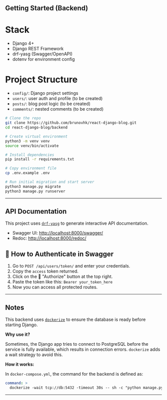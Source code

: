 ## Getting Started (Backend)

# Stack

- Django 4+
- Django REST Framework
- drf-yasg (Swagger/OpenAPI)
- dotenv for environment config

# Project Structure

- `config/`: Django project settings
- `users/`: user auth and profile (to be created)
- `posts/`: blog post logic (to be created)
- `comments/`: nested comments (to be created)

```bash
# Clone the repo
git clone https://github.com/brunovhk/react-django-blog.git
cd react-django-blog/backend

# Create virtual environment
python3 -m venv venv
source venv/bin/activate

# Install dependencies
pip install -r requirements.txt

# Copy environment file
cp .env.example .env

# Run initial migration and start server
python3 manage.py migrate
python3 manage.py runserver
```

---

## API Documentation

This project uses [`drf-yasg`](https://github.com/axnsan12/drf-yasg) to generate interactive API documentation.

- Swagger UI: [http://localhost:8000/swagger/](http://localhost:8000/swagger/)
- Redoc: [http://localhost:8000/redoc/](http://localhost:8000/redoc/)

## 🔐 How to Authenticate in Swagger

1. Go to `POST /api/users/token/` and enter your credentials.
2. Copy the `access` token returned.
3. Click on the 🔐 "Authorize" button at the top right.
4. Paste the token like this: `Bearer your_token_here`
5. Now you can access all protected routes.
---

## Notes

This backend uses [`dockerize`](https://github.com/jwilder/dockerize) to ensure the database is ready before starting Django.

**Why use it?**

Sometimes, the Django app tries to connect to PostgreSQL before the service is fully available, which results in connection errors. `dockerize` adds a wait strategy to avoid this.

**How it works:**

In `docker-compose.yml`, the command for the backend is defined as:

```yaml
command: >
  dockerize -wait tcp://db:5432 -timeout 30s -- sh -c "python manage.py migrate && python manage.py runserver 0.0.0.0:8000"
```

---
